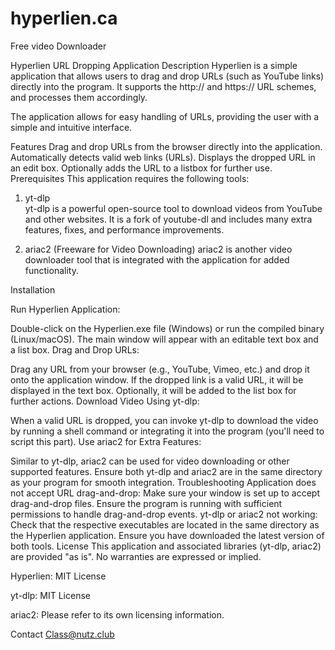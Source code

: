 # hyperlien.ca
Free video Downloader


Hyperlien URL Dropping Application
Description
Hyperlien is a simple application that allows users to drag and drop URLs (such as YouTube links) directly into the program. It supports the http:// and https:// URL schemes, and processes them accordingly.

The application allows for easy handling of URLs, providing the user with a simple and intuitive interface.

Features
Drag and drop URLs from the browser directly into the application.
Automatically detects valid web links (URLs).
Displays the dropped URL in an edit box.
Optionally adds the URL to a listbox for further use.
Prerequisites
This application requires the following tools:

1. yt-dlp  
yt-dlp is a powerful open-source tool to download videos from YouTube and other websites. It is a fork of youtube-dl and includes many extra features, fixes, and performance improvements.

2. ariac2 (Freeware for Video Downloading)
ariac2 is another video downloader tool that is integrated with the application for added functionality.

Installation
 
Run Hyperlien Application:

Double-click on the Hyperlien.exe file (Windows) or run the compiled binary (Linux/macOS).
The main window will appear with an editable text box and a list box.
Drag and Drop URLs:

Drag any URL from your browser (e.g., YouTube, Vimeo, etc.) and drop it onto the application window.
If the dropped link is a valid URL, it will be displayed in the text box. Optionally, it will be added to the list box for further actions.
Download Video Using yt-dlp:

When a valid URL is dropped, you can invoke yt-dlp to download the video by running a shell command or integrating it into the program (you'll need to script this part).
Use ariac2 for Extra Features:

Similar to yt-dlp, ariac2 can be used for video downloading or other supported features. Ensure both yt-dlp and ariac2 are in the same directory as your program for smooth integration.
Troubleshooting
Application does not accept URL drag-and-drop:
Make sure your window is set up to accept drag-and-drop files.
Ensure the program is running with sufficient permissions to handle drag-and-drop events.
yt-dlp or ariac2 not working:
Check that the respective executables are located in the same directory as the Hyperlien application.
Ensure you have downloaded the latest version of both tools.
License
This application and associated libraries (yt-dlp, ariac2) are provided "as is". No warranties are expressed or implied.

Hyperlien: MIT License

yt-dlp: MIT License

ariac2: Please refer to its own licensing information.

Contact Class@nutz.club
